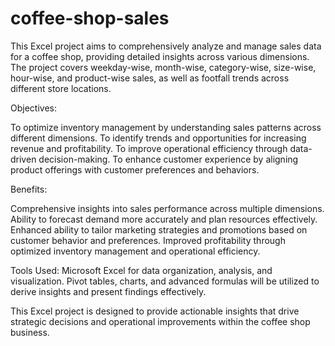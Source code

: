 # coffee-shop-sales
This Excel project aims to comprehensively analyze and manage sales data for a coffee shop, providing detailed insights across various dimensions. The project covers weekday-wise, month-wise, category-wise, size-wise, hour-wise, and product-wise sales, as well as footfall trends across different store locations.

Objectives:

To optimize inventory management by understanding sales patterns across different dimensions.
To identify trends and opportunities for increasing revenue and profitability.
To improve operational efficiency through data-driven decision-making.
To enhance customer experience by aligning product offerings with customer preferences and behaviors.

Benefits:

Comprehensive insights into sales performance across multiple dimensions.
Ability to forecast demand more accurately and plan resources effectively.
Enhanced ability to tailor marketing strategies and promotions based on customer behavior and preferences.
Improved profitability through optimized inventory management and operational efficiency.

Tools Used: Microsoft Excel for data organization, analysis, and visualization. Pivot tables, charts, and advanced formulas will be utilized to derive insights and present findings effectively.

This Excel project is designed to provide actionable insights that drive strategic decisions and operational improvements within the coffee shop business.



